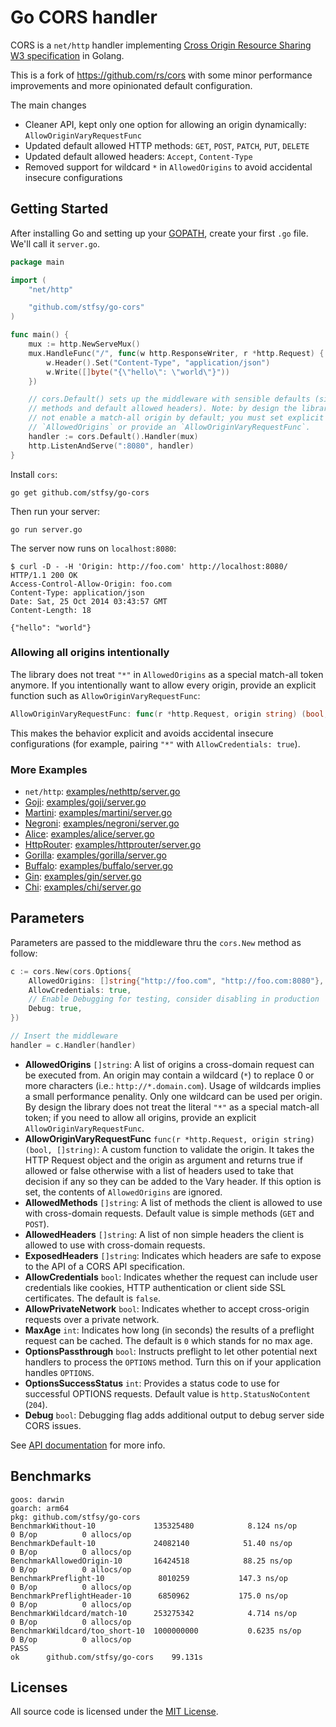 # Go CORS handler 

CORS is a `net/http` handler implementing [Cross Origin Resource Sharing W3 specification](http://www.w3.org/TR/cors/) in Golang.

This is a fork of https://github.com/rs/cors with some minor performance improvements and more opinionated default configuration.

The main changes
- Cleaner API, kept only one option for allowing an origin dynamically: `AllowOriginVaryRequestFunc`
- Updated default allowed HTTP methods: `GET`, `POST`, `PATCH`, `PUT`, `DELETE`
- Updated default allowed headers: `Accept`, `Content-Type`
- Removed support for wildcard `*` in `AllowedOrigins` to avoid accidental insecure configurations

## Getting Started

After installing Go and setting up your [GOPATH](http://golang.org/doc/code.html#GOPATH), create your first `.go` file. We'll call it `server.go`.

```go
package main

import (
    "net/http"

    "github.com/stfsy/go-cors"
)

func main() {
    mux := http.NewServeMux()
    mux.HandleFunc("/", func(w http.ResponseWriter, r *http.Request) {
        w.Header().Set("Content-Type", "application/json")
        w.Write([]byte("{\"hello\": \"world\"}"))
    })

    // cors.Default() sets up the middleware with sensible defaults (simple
    // methods and default allowed headers). Note: by design the library does
    // not enable a match-all origin by default; you must set explicit
    // `AllowedOrigins` or provide an `AllowOriginVaryRequestFunc`.
    handler := cors.Default().Handler(mux)
    http.ListenAndServe(":8080", handler)
}
```

Install `cors`:

    go get github.com/stfsy/go-cors

Then run your server:

    go run server.go

The server now runs on `localhost:8080`:

    $ curl -D - -H 'Origin: http://foo.com' http://localhost:8080/
    HTTP/1.1 200 OK
    Access-Control-Allow-Origin: foo.com
    Content-Type: application/json
    Date: Sat, 25 Oct 2014 03:43:57 GMT
    Content-Length: 18

    {"hello": "world"}

### Allowing all origins intentionally

The library does not treat `"*"` in `AllowedOrigins` as a special match-all token anymore. If you intentionally want to allow every origin, provide an explicit function such as `AllowOriginVaryRequestFunc`:

```go
AllowOriginVaryRequestFunc: func(r *http.Request, origin string) (bool, []string) { return true, nil },
```

This makes the behavior explicit and avoids accidental insecure configurations (for example, pairing `"*"` with `AllowCredentials: true`).

### More Examples

* `net/http`: [examples/nethttp/server.go](https://github.com/stfsy/go-cors/blob/master/examples/nethttp/server.go)
* [Goji](https://goji.io): [examples/goji/server.go](https://github.com/stfsy/go-cors/blob/master/examples/goji/server.go)
* [Martini](http://martini.codegangsta.io): [examples/martini/server.go](https://github.com/stfsy/go-cors/blob/master/examples/martini/server.go)
* [Negroni](https://github.com/codegangsta/negroni): [examples/negroni/server.go](https://github.com/stfsy/go-cors/blob/master/examples/negroni/server.go)
* [Alice](https://github.com/justinas/alice): [examples/alice/server.go](https://github.com/stfsy/go-cors/blob/master/examples/alice/server.go)
* [HttpRouter](https://github.com/julienschmidt/httprouter): [examples/httprouter/server.go](https://github.com/stfsy/go-cors/blob/master/examples/httprouter/server.go)
* [Gorilla](http://www.gorillatoolkit.org/pkg/mux): [examples/gorilla/server.go](https://github.com/stfsy/go-cors/blob/master/examples/gorilla/server.go)
* [Buffalo](https://gobuffalo.io): [examples/buffalo/server.go](https://github.com/stfsy/go-cors/blob/master/examples/buffalo/server.go)
* [Gin](https://gin-gonic.github.io/gin): [examples/gin/server.go](https://github.com/stfsy/go-cors/blob/master/examples/gin/server.go)
* [Chi](https://github.com/go-chi/chi): [examples/chi/server.go](https://github.com/stfsy/go-cors/blob/master/examples/chi/server.go)

## Parameters

Parameters are passed to the middleware thru the `cors.New` method as follow:

```go
c := cors.New(cors.Options{
    AllowedOrigins: []string{"http://foo.com", "http://foo.com:8080"},
    AllowCredentials: true,
    // Enable Debugging for testing, consider disabling in production
    Debug: true,
})

// Insert the middleware
handler = c.Handler(handler)
```

* **AllowedOrigins** `[]string`: A list of origins a cross-domain request can be executed from. An origin may contain a wildcard (`*`) to replace 0 or more characters (i.e.: `http://*.domain.com`). Usage of wildcards implies a small performance penality. Only one wildcard can be used per origin. By design the library does not treat the literal `"*"` as a special match-all token; if you need to allow all origins, provide an explicit `AllowOriginVaryRequestFunc`.
* **AllowOriginVaryRequestFunc** `func(r *http.Request, origin string) (bool, []string)`: A custom function to validate the origin. It takes the HTTP Request object and the origin as argument and returns true if allowed or false otherwise with a list of headers used to take that decision if any so they can be added to the Vary header. If this option is set, the contents of `AllowedOrigins` are ignored.
* **AllowedMethods** `[]string`: A list of methods the client is allowed to use with cross-domain requests. Default value is simple methods (`GET` and `POST`).
* **AllowedHeaders** `[]string`: A list of non simple headers the client is allowed to use with cross-domain requests.
* **ExposedHeaders** `[]string`: Indicates which headers are safe to expose to the API of a CORS API specification.
* **AllowCredentials** `bool`: Indicates whether the request can include user credentials like cookies, HTTP authentication or client side SSL certificates. The default is `false`.
* **AllowPrivateNetwork** `bool`: Indicates whether to accept cross-origin requests over a private network.
* **MaxAge** `int`: Indicates how long (in seconds) the results of a preflight request can be cached. The default is `0` which stands for no max age.
* **OptionsPassthrough** `bool`: Instructs preflight to let other potential next handlers to process the `OPTIONS` method. Turn this on if your application handles `OPTIONS`.
* **OptionsSuccessStatus** `int`: Provides a status code to use for successful OPTIONS requests. Default value is `http.StatusNoContent` (`204`).
* **Debug** `bool`: Debugging flag adds additional output to debug server side CORS issues.

See [API documentation](http://godoc.org/github.com/stfsy/go-cors) for more info.

## Benchmarks

```
goos: darwin
goarch: arm64
pkg: github.com/stfsy/go-cors
BenchmarkWithout-10            	135325480	         8.124 ns/op	       0 B/op	       0 allocs/op
BenchmarkDefault-10            	24082140	        51.40 ns/op	       0 B/op	       0 allocs/op
BenchmarkAllowedOrigin-10      	16424518	        88.25 ns/op	       0 B/op	       0 allocs/op
BenchmarkPreflight-10          	 8010259	       147.3 ns/op	       0 B/op	       0 allocs/op
BenchmarkPreflightHeader-10    	 6850962	       175.0 ns/op	       0 B/op	       0 allocs/op
BenchmarkWildcard/match-10     	253275342	         4.714 ns/op	       0 B/op	       0 allocs/op
BenchmarkWildcard/too_short-10 	1000000000	         0.6235 ns/op	       0 B/op	       0 allocs/op
PASS
ok  	github.com/stfsy/go-cors	99.131s
```

## Licenses

All source code is licensed under the [MIT License](https://raw.github.com/stfsy/go-cors/master/LICENSE).
